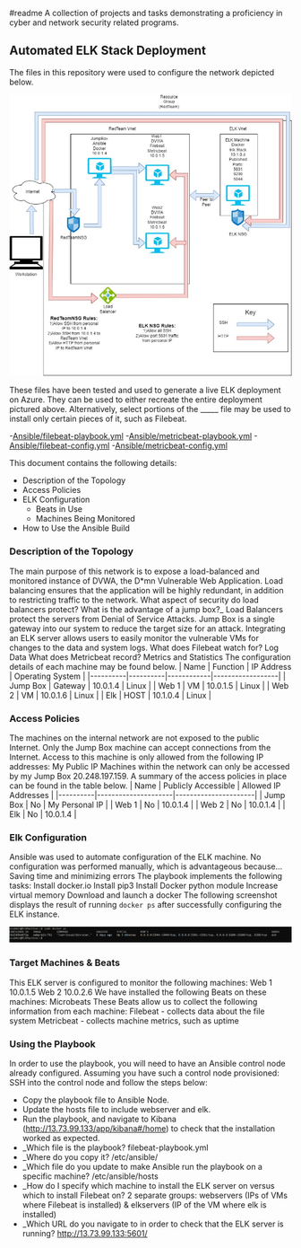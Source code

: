 #readme
A collection of projects and tasks demonstrating a proficiency in cyber and network security related programs.
## Automated ELK Stack Deployment
The files in this repository were used to configure the network depicted below.

![alt text](https://github.com/jtmurphyjr/fluffy-pancake/blob/main/Diagrams/Network%20Diagram.jpg "Network Diagram")

These files have been tested and used to generate a live ELK deployment on Azure. They can be used to either recreate the entire deployment pictured above. Alternatively, select portions of the _____ file may be used to install only certain pieces of it, such as Filebeat.

-[Ansible/filebeat-playbook.yml](Ansible/filebeat-playbook.yml)
-[Ansible/metricbeat-playbook.yml](Ansible/metricbeat-playbook.yml)
-[Ansible/filebeat-config.yml](Ansible/filebeat-config.yml)
-[Ansible/metricbeat-config.yml](Ansible/metricbeat-config.yml)

This document contains the following details:
- Description of the Topology
- Access Policies
- ELK Configuration
  - Beats in Use
  - Machines Being Monitored
- How to Use the Ansible Build
### Description of the Topology
The main purpose of this network is to expose a load-balanced and monitored instance of DVWA, the D*mn Vulnerable Web Application.
Load balancing ensures that the application will be highly redundant, in addition to restricting traffic to the network.
What aspect of security do load balancers protect? What is the advantage of a jump box?_
Load Balancers protect the servers from Denial of Service Attacks. Jump Box is a single gateway into our system to reduce the target size for an attack.
Integrating an ELK server allows users to easily monitor the vulnerable VMs for changes to the data and system logs.
What does Filebeat watch for? Log Data
What does Metricbeat record? Metrics and Statistics
The configuration details of each machine may be found below.
| Name     | Function | IP Address | Operating System |
|----------|----------|------------|------------------|
| Jump Box | Gateway  | 10.0.1.4   | Linux            |
| Web 1    |  VM      | 10.0.1.5   | Linux            |
| Web 2    |  VM      | 10.0.1.6   | Linux            |
| Elk      |  HOST    | 10.1.0.4   | Linux            |
### Access Policies
The machines on the internal network are not exposed to the public Internet. 
Only the Jump Box machine can accept connections from the Internet. Access to this machine is only allowed from the following IP addresses:
My Public IP
Machines within the network can only be accessed by my Jump Box 20.248.197.159.
A summary of the access policies in place can be found in the table below.
| Name     | Publicly Accessible | Allowed IP Addresses |
|----------|---------------------|----------------------|
| Jump Box | No                  | My Personal IP       |
| Web 1    | No                  | 10.0.1.4             |
| Web 2    | No                  | 10.0.1.4             |
| Elk      | No                  | 10.0.1.4             |
### Elk Configuration
Ansible was used to automate configuration of the ELK machine. No configuration was performed manually, which is advantageous because...
Saving time and minimizing errors
The playbook implements the following tasks:
Install docker.io
Install pip3
Install Docker python module
Increase virtual memory
Download and launch a docker
The following screenshot displays the result of running `docker ps` after successfully configuring the ELK instance.

![alt text](https://github.com/jtmurphyjr/fluffy-pancake/blob/main/Images/Docker_ps.png "docker ps")

### Target Machines & Beats
This ELK server is configured to monitor the following machines:
Web 1 10.0.1.5
Web 2 10.0.2.6
We have installed the following Beats on these machines:
Microbeats
These Beats allow us to collect the following information from each machine:
Filebeat - collects data about the file system
Metricbeat - collects machine metrics, such as uptime
### Using the Playbook
In order to use the playbook, you will need to have an Ansible control node already configured. Assuming you have such a control node provisioned: 
SSH into the control node and follow the steps below:
- Copy the playbook file to Ansible Node.
- Update the hosts file to include webserver and elk.
- Run the playbook, and navigate to Kibana (http://13.73.99.133/app/kibana#/home) to check that the installation worked as expected.
- _Which file is the playbook? filebeat-playbook.yml
- _Where do you copy it? /etc/ansible/
- _Which file do you update to make Ansible run the playbook on a specific machine? /etc/ansible/hosts
- _How do I specify which machine to install the ELK server on versus which to install Filebeat on? 2 separate groups: webservers (IPs of VMs where Filebeat is installed) & elkservers (IP of the VM where elk is installed)
- _Which URL do you navigate to in order to check that the ELK server is running? http://13.73.99.133:5601/
